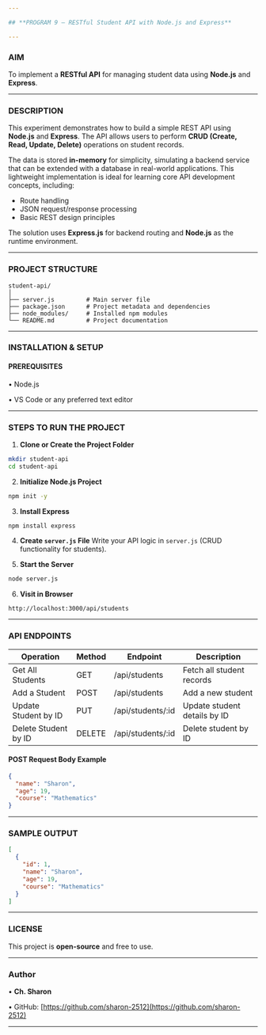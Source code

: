 ```yaml
---

## **PROGRAM 9 – RESTful Student API with Node.js and Express**

---
```


### **AIM**

To implement a **RESTful API** for managing student data using **Node.js** and **Express**.

---

### **DESCRIPTION**

This experiment demonstrates how to build a simple REST API using **Node.js** and **Express**. The API allows users to perform **CRUD (Create, Read, Update, Delete)** operations on student records.

The data is stored **in-memory** for simplicity, simulating a backend service that can be extended with a database in real-world applications. This lightweight implementation is ideal for learning core API development concepts, including:

* Route handling
* JSON request/response processing
* Basic REST design principles

The solution uses **Express.js** for backend routing and **Node.js** as the runtime environment.

---

### **PROJECT STRUCTURE**

```
student-api/
│
├── server.js         # Main server file
├── package.json      # Project metadata and dependencies
├── node_modules/     # Installed npm modules
└── README.md         # Project documentation
```

---

### **INSTALLATION & SETUP**

#### **PREREQUISITES**

• Node.js

• VS Code or any preferred text editor

---

### **STEPS TO RUN THE PROJECT**

1. **Clone or Create the Project Folder**

```bash
mkdir student-api  
cd student-api
```

2. **Initialize Node.js Project**

```bash
npm init -y
```

3. **Install Express**

```bash
npm install express
```

4. **Create `server.js` File**
   Write your API logic in `server.js` (CRUD functionality for students).

5. **Start the Server**

```bash
node server.js
```

6. **Visit in Browser**

```
http://localhost:3000/api/students
```

---

### **API ENDPOINTS**

| Operation            | Method | Endpoint           | Description                  |
| -------------------- | ------ | ------------------ | ---------------------------- |
| Get All Students     | GET    | /api/students      | Fetch all student records    |
| Add a Student        | POST   | /api/students      | Add a new student            |
| Update Student by ID | PUT    | /api/students/\:id | Update student details by ID |
| Delete Student by ID | DELETE | /api/students/\:id | Delete student by ID         |

#### **POST Request Body Example**

```json
{
  "name": "Sharon",
  "age": 19,
  "course": "Mathematics"
}
```

---

### **SAMPLE OUTPUT**

```json
[
  {
    "id": 1,
    "name": "Sharon",
    "age": 19,
    "course": "Mathematics"
  }
]
```

---

### **LICENSE**

This project is **open-source** and free to use.

---

### **Author**

• **Ch. Sharon**

• GitHub: [https://github.com/sharon-2512](https://github.com/sharon-2512)

---
